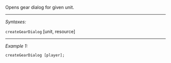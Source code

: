 Opens gear dialog for given unit.


---
*Syntaxes:*

`createGearDialog` [unit, resource]

---
*Example 1:*

```sqf
createGearDialog [player];
```